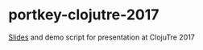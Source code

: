 # portkey-clojutre-2017

[Slides](https://github.com/portkey-cloud/portkey-clojutre-2017/blob/master/Portkey%20ClojuTRE%202017.pdf) and demo script for presentation at ClojuTre 2017
